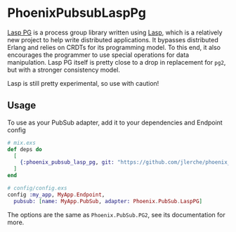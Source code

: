 # PhoenixPubsubLaspPg

[Lasp PG](https://lasp-lang.readme.io/docs/what-is-lasp-pg) is a process group library written using [Lasp](https://lasp-lang.readme.io/docs/what-is-lasp), which
is a relatively new project to help write distributed applications. It bypasses
distributed Erlang and relies on CRDTs for its programming model. To this end,
it also encourages the programmer to use special operations for data manipulation. Lasp PG itself is pretty close to a drop in replacement for `pg2`, but with a stronger consistency model.

Lasp is still pretty experimental, so use with caution!

## Usage

To use as your PubSub adapter, add it to your dependencies and Endpoint config

```elixir
# mix.exs
def deps do
  [
    {:phoenix_pubsub_lasp_pg, git: "https://github.com/jlerche/phoenix_pubsub_lasp_pg.git"}
  ]
end

# config/config.exs
config :my_app, MyApp.Endpoint,
  pubsub: [name: MyApp.PubSub, adapter: Phoenix.PubSub.LaspPG]
```
The options are the same as `Phoenix.PubSub.PG2`, see its documentation for more.
